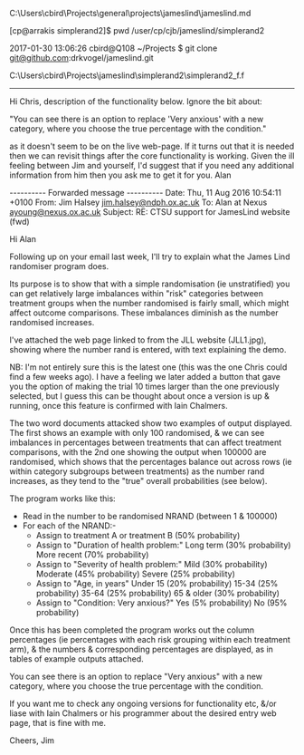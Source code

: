 

   C:\Users\cbird\Projects\general\projects\jameslind\jameslind.md

   [cp@arrakis simplerand2]$ pwd
   /user/cp/cjb/jameslind/simplerand2

   2017-01-30 13:06:26 cbird@Q108 ~/Projects
   $ git clone git@github.com:drkvogel/jameslind.git

   C:\Users\cbird\Projects\jameslind\simplerand2\simplerand2_f.f


---

Hi Chris, description of the functionality below.  Ignore the bit about:

"You can see there is an option to replace 'Very anxious' with a new category, where you choose the true percentage with the condition."

as it doesn't seem to be on the live web-page.  If it turns out that it is needed then we can revisit things after the core functionality is working. Given the ill feeling between Jim and yourself, I'd suggest that if you need any additional information from him then you ask me to get it for you. Alan


---------- Forwarded message ----------
Date: Thu, 11 Aug 2016 10:54:11 +0100
From: Jim Halsey <jim.halsey@ndph.ox.ac.uk>
To: Alan at Nexus <ayoung@nexus.ox.ac.uk>
Subject: RE: CTSU support for JamesLind website (fwd)

Hi Alan

Following up on your email last week, I'll try to explain what the James Lind randomiser program does.

Its purpose is to show that with a simple randomisation (ie unstratified) you can get relatively large imbalances within "risk" categories between treatment groups when the number randomised is fairly small, which might affect outcome comparisons. These imbalances diminish as the number randomised increases.

I've attached the web page linked to from the JLL website (JLL1.jpg), showing where the number rand is entered, with text explaining the demo.

NB: I'm not entirely sure this is the latest one (this was the one Chris could find a few weeks ago). I have a feeling we later added a button that gave you the option of making the trial 10 times larger than the one previously selected, but I guess this can be thought about once a version is up & running, once this feature is confirmed with Iain Chalmers.

The two word documents attacked show two examples of output displayed. The first shows an example with only 100 randomised, & we can see imbalances in percentages between treatments that can affect treatment comparisons, with the 2nd one showing the output when 100000 are randomised, which shows that the percentages balance out across rows (ie within category subgroups between treatments) as the number rand increases, as they tend to the "true" overall probabilities (see below).

The program works like this:
* Read in the number to be randomised NRAND (between 1 & 100000)
* For each of the NRAND:-
    * Assign to treatment A or treatment B (50% probability)
    * Assign to "Duration of health problem:"
        Long term (30% probability)
        More recent (70% probability)
    * Assign to "Severity of health problem:"
        Mild  (30% probability)
        Moderate  (45% probability)
        Severe  (25% probability)
    * Assign to "Age, in years"
        Under 15 (20% probability)
        15-34  (25% probability)
        35-64  (25% probability)
        65 & older  (30% probability)
    * Assign to "Condition: Very anxious?"
        Yes (5% probability)
        No (95% probability)

Once this has been completed the program works out the column percentages (ie percentages with each risk grouping within each treatment arm), & the numbers & corresponding percentages are displayed, as in tables of example outputs attached.

You can see there is an option to replace "Very anxious" with a new category, where you choose the true percentage with the condition.

If you want me to check any ongoing versions for functionality etc, &/or liase with Iain Chalmers or his programmer about the desired entry web page, that is fine with me.

Cheers, Jim
